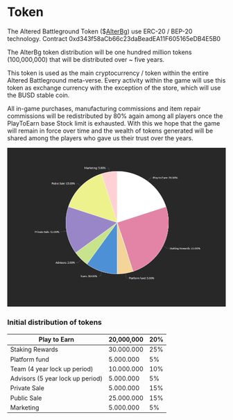 # Token

The Altered Battleground Token ($[AlterBg](https://bscscan.com/token/0xd343f58aCb66c23daBeadEA11F605165eDB4E5B0)) use ERC-20 / BEP-20 technology. Contract 0xd343f58aCb66c23daBeadEA11F605165eDB4E5B0

The AlterBg token distribution will be one hundred million tokens (100,000,000) that will be distributed over \~ five years.

This token is used as the main cryptocurrency / token within the entire Altered Battleground meta-verse. Every activity within the game will use this token as exchange currency with the exception of the store, which will use the BUSD stable coin.

All in-game purchases, manufacturing commissions and item repair commissions will be redistributed by 80% again among all players once the PlayToEarn base Stock limit is exhausted. With this we hope that the game will remain in force over time and the wealth of tokens generated will be shared among the players who gave us their trust over the years.



![](../../.gitbook/assets/allocate.png)

### Initial distribution of tokens

| Play to Earn                     | 20,000,000 | 20% |
| -------------------------------- | ---------- | --- |
| Staking Rewards                  | 30.000.000 | 25% |
| Platform fund                    | 5.000.000  | 5%  |
| Team (4 year lock up period)     | 10.000.000 | 10% |
| Advisors (5 year lock up period) | 5.000.000  | 5%  |
| Private Sale                     | 5.000.000  | 15% |
| Public Sale                      | 25.000.000 | 15% |
| Marketing                        | 5.000.000  | 5%  |
